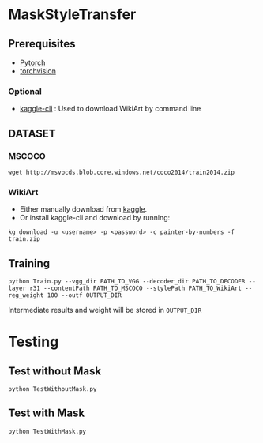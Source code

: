 # MaskStyleTransfer

## Prerequisites
- [Pytorch](http://pytorch.org/)
- [torchvision](https://github.com/pytorch/vision)
### Optional
- [kaggle-cli](https://github.com/floydwch/kaggle-cli) : Used to download WikiArt by command line

## DATASET
### MSCOCO
```
wget http://msvocds.blob.core.windows.net/coco2014/train2014.zip
```
### WikiArt
- Either manually download from [kaggle](https://www.kaggle.com/c/painter-by-numbers).
- Or install kaggle-cli and download by running:
```
kg download -u <username> -p <password> -c painter-by-numbers -f train.zip
```

## Training

```
python Train.py --vgg_dir PATH_TO_VGG --decoder_dir PATH_TO_DECODER --layer r31 --contentPath PATH_TO_MSCOCO --stylePath PATH_TO_WikiArt --reg_weight 100 --outf OUTPUT_DIR
```
Intermediate results and weight will be stored in `OUTPUT_DIR`

# Testing

## Test without Mask
```
python TestWithoutMask.py
```

## Test with Mask
```
python TestWithMask.py
```
